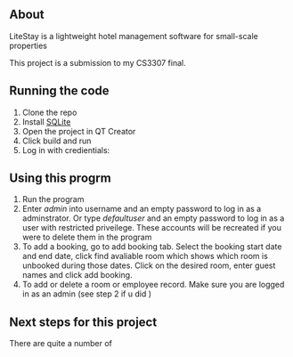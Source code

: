 ## About

LiteStay is a lightweight hotel management software for small-scale properties

This project is a submission to my CS3307 final.

## Running the code

1. Clone the repo
2. Install [SQLite](https://www.sqlite.org/)
3. Open the project in QT Creator
4. Click build and run
5. Log in with credientials:

## Using this progrm

1. Run the program
2. Enter _admin_ into username and an empty password to log in as a adminstrator.
   Or type _defaultuser_ and an empty password to log in as a user with restricted priveilege.
   These accounts will be recreated if you were to delete them in the program
3. To add a booking, go to add booking tab. Select the booking start date and end date,
   click find avaliable room which shows which room is unbooked during those dates. Click on
   the desired room, enter guest names and click add booking.
4. To add or delete a room or employee record. Make sure you are logged in as an admin
   (see step 2 if u did )

## Next steps for this project

There are quite a number of

